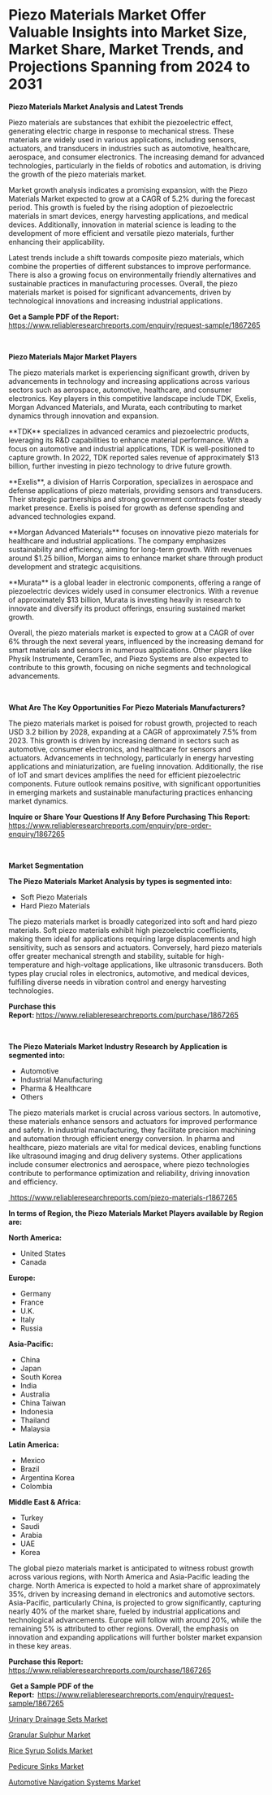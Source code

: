 <p><h1>Piezo Materials Market Offer Valuable Insights into Market Size, Market Share, Market Trends, and Projections Spanning from 2024 to 2031</h1></p><p><strong>Piezo Materials Market Analysis and Latest Trends</strong></p>
<p><p>Piezo materials are substances that exhibit the piezoelectric effect, generating electric charge in response to mechanical stress. These materials are widely used in various applications, including sensors, actuators, and transducers in industries such as automotive, healthcare, aerospace, and consumer electronics. The increasing demand for advanced technologies, particularly in the fields of robotics and automation, is driving the growth of the piezo materials market.</p><p>Market growth analysis indicates a promising expansion, with the Piezo Materials Market expected to grow at a CAGR of 5.2% during the forecast period. This growth is fueled by the rising adoption of piezoelectric materials in smart devices, energy harvesting applications, and medical devices. Additionally, innovation in material science is leading to the development of more efficient and versatile piezo materials, further enhancing their applicability.</p><p>Latest trends include a shift towards composite piezo materials, which combine the properties of different substances to improve performance. There is also a growing focus on environmentally friendly alternatives and sustainable practices in manufacturing processes. Overall, the piezo materials market is poised for significant advancements, driven by technological innovations and increasing industrial applications.</p></p>
<p><strong>Get a Sample PDF of the Report:&nbsp;</strong> <a href="https://www.reliableresearchreports.com/enquiry/request-sample/1867265?utm_campaign=13&utm_medium=2&utm_source=Github&utm_content=ia&utm_term=11112024&utm_id=piezo-materials">https://www.reliableresearchreports.com/enquiry/request-sample/1867265</a></p>
<p>&nbsp;</p>
<p><strong>Piezo Materials Major Market Players</strong></p>
<p><p>The piezo materials market is experiencing significant growth, driven by advancements in technology and increasing applications across various sectors such as aerospace, automotive, healthcare, and consumer electronics. Key players in this competitive landscape include TDK, Exelis, Morgan Advanced Materials, and Murata, each contributing to market dynamics through innovation and expansion.</p><p>**TDK** specializes in advanced ceramics and piezoelectric products, leveraging its R&D capabilities to enhance material performance. With a focus on automotive and industrial applications, TDK is well-positioned to capture growth. In 2022, TDK reported sales revenue of approximately $13 billion, further investing in piezo technology to drive future growth.</p><p>**Exelis**, a division of Harris Corporation, specializes in aerospace and defense applications of piezo materials, providing sensors and transducers. Their strategic partnerships and strong government contracts foster steady market presence. Exelis is poised for growth as defense spending and advanced technologies expand.</p><p>**Morgan Advanced Materials** focuses on innovative piezo materials for healthcare and industrial applications. The company emphasizes sustainability and efficiency, aiming for long-term growth. With revenues around $1.25 billion, Morgan aims to enhance market share through product development and strategic acquisitions.</p><p>**Murata** is a global leader in electronic components, offering a range of piezoelectric devices widely used in consumer electronics. With a revenue of approximately $13 billion, Murata is investing heavily in research to innovate and diversify its product offerings, ensuring sustained market growth.</p><p>Overall, the piezo materials market is expected to grow at a CAGR of over 6% through the next several years, influenced by the increasing demand for smart materials and sensors in numerous applications. Other players like Physik Instrumente, CeramTec, and Piezo Systems are also expected to contribute to this growth, focusing on niche segments and technological advancements.</p></p>
<p>&nbsp;</p>
<p><strong>What Are The Key Opportunities For Piezo Materials Manufacturers?</strong></p>
<p><p>The piezo materials market is poised for robust growth, projected to reach USD 3.2 billion by 2028, expanding at a CAGR of approximately 7.5% from 2023. This growth is driven by increasing demand in sectors such as automotive, consumer electronics, and healthcare for sensors and actuators. Advancements in technology, particularly in energy harvesting applications and miniaturization, are fueling innovation. Additionally, the rise of IoT and smart devices amplifies the need for efficient piezoelectric components. Future outlook remains positive, with significant opportunities in emerging markets and sustainable manufacturing practices enhancing market dynamics.</p></p>
<p><strong>Inquire or Share Your Questions If Any Before Purchasing This Report:</strong> <a href="https://www.reliableresearchreports.com/enquiry/pre-order-enquiry/1867265?utm_campaign=13&utm_medium=2&utm_source=Github&utm_content=ia&utm_term=11112024&utm_id=piezo-materials">https://www.reliableresearchreports.com/enquiry/pre-order-enquiry/1867265</a></p>
<p>&nbsp;</p>
<p><strong>Market Segmentation</strong></p>
<p><strong>The Piezo Materials Market Analysis by types is segmented into:</strong></p>
<p><ul><li>Soft Piezo Materials</li><li>Hard Piezo Materials</li></ul></p>
<p><p>The piezo materials market is broadly categorized into soft and hard piezo materials. Soft piezo materials exhibit high piezoelectric coefficients, making them ideal for applications requiring large displacements and high sensitivity, such as sensors and actuators. Conversely, hard piezo materials offer greater mechanical strength and stability, suitable for high-temperature and high-voltage applications, like ultrasonic transducers. Both types play crucial roles in electronics, automotive, and medical devices, fulfilling diverse needs in vibration control and energy harvesting technologies.</p></p>
<p><strong>Purchase this Report:&nbsp;</strong><a href="https://www.reliableresearchreports.com/purchase/1867265?utm_campaign=13&utm_medium=2&utm_source=Github&utm_content=ia&utm_term=11112024&utm_id=piezo-materials">https://www.reliableresearchreports.com/purchase/1867265</a></p>
<p>&nbsp;</p>
<p><strong>The Piezo Materials Market Industry Research by Application is segmented into:</strong></p>
<p><ul><li>Automotive</li><li>Industrial Manufacturing</li><li>Pharma & Healthcare</li><li>Others</li></ul></p>
<p><p>The piezo materials market is crucial across various sectors. In automotive, these materials enhance sensors and actuators for improved performance and safety. In industrial manufacturing, they facilitate precision machining and automation through efficient energy conversion. In pharma and healthcare, piezo materials are vital for medical devices, enabling functions like ultrasound imaging and drug delivery systems. Other applications include consumer electronics and aerospace, where piezo technologies contribute to performance optimization and reliability, driving innovation and efficiency.</p></p>
<p><a href="https://www.reliableresearchreports.com/piezo-materials-r1867265?utm_campaign=13&utm_medium=2&utm_source=Github&utm_content=ia&utm_term=11112024&utm_id=piezo-materials">&nbsp;https://www.reliableresearchreports.com/piezo-materials-r1867265</a></p>
<p><strong>In terms of Region, the Piezo Materials Market Players available by Region are:</strong></p>
<p>
    <p> <strong> North America: </strong>
        <ul>
            <li>United States</li>
            <li>Canada</li>
        </ul>
        </p> 
    <p> <strong> Europe: </strong>
        <ul>
            <li>Germany</li>
            <li>France</li>
            <li>U.K.</li>
            <li>Italy</li>
            <li>Russia</li>
        </ul>
        </p> 
    <p> <strong> Asia-Pacific: </strong>
        <ul>
            <li>China</li>
            <li>Japan</li>
            <li>South Korea</li>
            <li>India</li>
            <li>Australia</li>
            <li>China Taiwan</li>
            <li>Indonesia</li>
            <li>Thailand</li>
            <li>Malaysia</li>
        </ul>
        </p> 
    <p> <strong> Latin America: </strong>
        <ul>
            <li>Mexico</li>
            <li>Brazil</li>
            <li>Argentina Korea</li>
            <li>Colombia</li>
        </ul>
        </p> 
    <p> <strong> Middle East & Africa: </strong>
        <ul>
            <li>Turkey</li>
            <li>Saudi</li>
            <li>Arabia</li>
            <li>UAE</li>
            <li>Korea</li>
        </ul>
    </p>
    </p>
<p><p>The global piezo materials market is anticipated to witness robust growth across various regions, with North America and Asia-Pacific leading the charge. North America is expected to hold a market share of approximately 35%, driven by increasing demand in electronics and automotive sectors. Asia-Pacific, particularly China, is projected to grow significantly, capturing nearly 40% of the market share, fueled by industrial applications and technological advancements. Europe will follow with around 20%, while the remaining 5% is attributed to other regions. Overall, the emphasis on innovation and expanding applications will further bolster market expansion in these key areas.</p></p>
<p><strong>Purchase this Report: </strong><a href="https://www.reliableresearchreports.com/purchase/1867265?utm_campaign=13&utm_medium=2&utm_source=Github&utm_content=ia&utm_term=11112024&utm_id=piezo-materials">https://www.reliableresearchreports.com/purchase/1867265</a></p>
<p>&nbsp;<strong>Get a Sample PDF of the Report:&nbsp;&nbsp;</strong><a href="https://www.reliableresearchreports.com/enquiry/request-sample/1867265?utm_campaign=13&utm_medium=2&utm_source=Github&utm_content=ia&utm_term=11112024&utm_id=piezo-materials">https://www.reliableresearchreports.com/enquiry/request-sample/1867265</a></p>
<p><strong></strong></p>
<p><p><a href="https://issuu.com/reportprime-2/docs/urinary-drainage-sets-market-size-2_1f6056ba98f7c8?utm_campaign=13&utm_medium=2&utm_source=Github&utm_content=ia&utm_term=11112024&utm_id=piezo-materials">Urinary Drainage Sets Market</a></p><p><a href="https://github.com/roydonhol47/Market-Research-Report-List-1/blob/main/granular-sulphur-market.md?utm_campaign=13&utm_medium=2&utm_source=Github&utm_content=ia&utm_term=11112024&utm_id=piezo-materials">Granular Sulphur Market</a></p><p><a href="https://github.com/pinesamshigoz/Market-Research-Report-List-1/blob/main/rice-syrup-solids-market.md?utm_campaign=13&utm_medium=2&utm_source=Github&utm_content=ia&utm_term=11112024&utm_id=piezo-materials">Rice Syrup Solids Market</a></p><p><a href="https://issuu.com/reportprime-2/docs/pedicure-sinks-market-size-2030.ppt_be2af4258c73b0?utm_campaign=13&utm_medium=2&utm_source=Github&utm_content=ia&utm_term=11112024&utm_id=piezo-materials">Pedicure Sinks Market</a></p><p><a href="https://www.linkedin.com/pulse/strategic-roadmap-global-automotive-navigation-systems-market-cehrf?utm_campaign=13&utm_medium=2&utm_source=Github&utm_content=ia&utm_term=11112024&utm_id=piezo-materials">Automotive Navigation Systems Market</a></p></p>